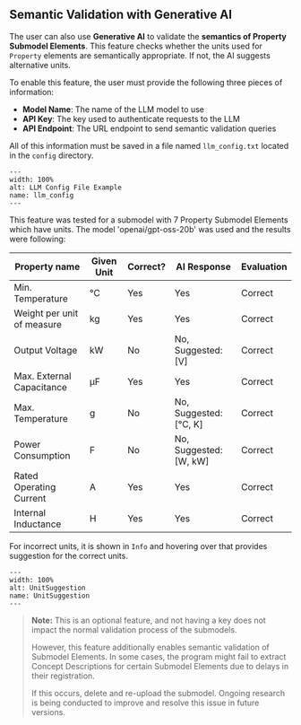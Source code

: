 ## Semantic Validation with Generative AI

The user can also use **Generative AI** to validate the **semantics of Property Submodel Elements**. This feature checks whether the units used for `Property` elements are semantically appropriate. If not, the AI suggests alternative units.

To enable this feature, the user must provide the following three pieces of information:

- **Model Name**: The name of the LLM model to use  
- **API Key**: The key used to authenticate requests to the LLM  
- **API Endpoint**: The URL endpoint to send semantic validation queries

All of this information must be saved in a file named `llm_config.txt` located in the `config` directory.

```{figure} ./images/llm_config.PNG
---
width: 100%
alt: LLM Config File Example
name: llm_config
---
```

This feature was tested for a submodel with 7 Property Submodel Elements which have units. The model 'openai/gpt-oss-20b' was used and the results were following:

| Property name              | Given Unit | Correct? | AI Response              | Evaluation |
|----------------------------|------------|----------|--------------------------|------------|
| Min. Temperature           | °C         | Yes      | Yes                      | Correct    |
| Weight per unit of measure | kg         | Yes      | Yes                      | Correct    |
| Output Voltage             | kW         | No       | No, Suggested: [V]       | Correct    |
| Max. External Capacitance  | µF         | Yes      | Yes                      | Correct    |
| Max. Temperature           | g          | No       | No, Suggested: [°C, K]   | Correct    |
| Power Consumption          | F          | No       | No, Suggested: [W, kW]   | Correct    |
| Rated Operating Current    | A          | Yes      | Yes                      | Correct    |
| Internal Inductance        | H          | Yes      | Yes                      | Correct    |

For incorrect units, it is shown in `Info` and hovering over that provides suggestion for the correct units.

```{figure} ./images/UnitSuggestion.jpeg
---
width: 100%
alt: UnitSuggestion
name: UnitSuggestion
---
```
> **Note:** This is an optional feature, and not having a key does not impact the normal validation process of the submodels.  
>  
> However, this feature additionally enables semantic validation of Submodel Elements. In some cases, the program might fail to extract Concept Descriptions for certain Submodel Elements due to delays in their registration.  
>  
> If this occurs, delete and re-upload the submodel. Ongoing research is being conducted to improve and resolve this issue in future versions.
